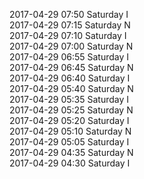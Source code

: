 2017-04-29 07:50 Saturday  I  
2017-04-29 07:15 Saturday  N  
2017-04-29 07:10 Saturday  I  
2017-04-29 07:00 Saturday  N  
2017-04-29 06:55 Saturday  I  
2017-04-29 06:45 Saturday  N  
2017-04-29 06:40 Saturday  I  
2017-04-29 05:40 Saturday  N  
2017-04-29 05:35 Saturday  I  
2017-04-29 05:25 Saturday  N  
2017-04-29 05:20 Saturday  I  
2017-04-29 05:10 Saturday  N  
2017-04-29 05:05 Saturday  I  
2017-04-29 04:35 Saturday  N  
2017-04-29 04:30 Saturday  I  
